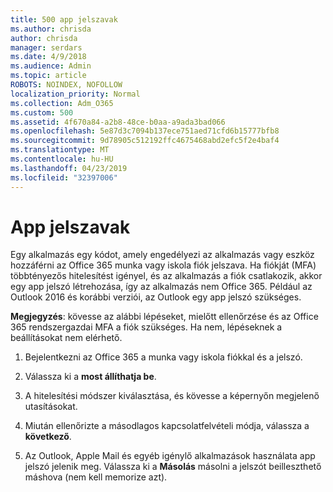 ```yaml
---
title: 500 app jelszavak
ms.author: chrisda
author: chrisda
manager: serdars
ms.date: 4/9/2018
ms.audience: Admin
ms.topic: article
ROBOTS: NOINDEX, NOFOLLOW
localization_priority: Normal
ms.collection: Adm_O365
ms.custom: 500
ms.assetid: 4f670a84-a2b8-48ce-b0aa-a9ada3bad066
ms.openlocfilehash: 5e87d3c7094b137ece751aed71cfd6b15777bfb8
ms.sourcegitcommit: 9d78905c512192ffc4675468abd2efc5f2e4baf4
ms.translationtype: MT
ms.contentlocale: hu-HU
ms.lasthandoff: 04/23/2019
ms.locfileid: "32397006"
---
```

# <a name="app-passwords"></a>App jelszavak

Egy alkalmazás egy kódot, amely engedélyezi az alkalmazás vagy eszköz hozzáférni az Office 365 munka vagy iskola fiók jelszava. Ha fiókját (MFA) többtényezős hitelesítést igényel, és az alkalmazás a fiók csatlakozik, akkor egy app jelszó létrehozása, így az alkalmazás nem Office 365. Például az Outlook 2016 és korábbi verziói, az Outlook egy app jelszó szükséges.

 **Megjegyzés**: kövesse az alábbi lépéseket, mielőtt ellenőrzése és az Office 365 rendszergazdai MFA a fiók szükséges. Ha nem, lépéseknek a beállításokat nem elérhető.

1. Bejelentkezni az Office 365 a munka vagy iskola fiókkal és a jelszó.

2. Válassza ki a **most állíthatja be**.

3. A hitelesítési módszer kiválasztása, és kövesse a képernyőn megjelenő utasításokat.

4. Miután ellenőrizte a másodlagos kapcsolatfelvételi módja, válassza a **következő**.

5. Az Outlook, Apple Mail és egyéb igénylő alkalmazások használata app jelszó jelenik meg. Válassza ki a **Másolás** másolni a jelszót beilleszthető máshova (nem kell memorize azt).
